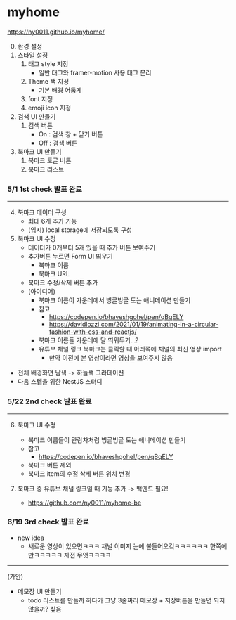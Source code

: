 # myhome

https://ny0011.github.io/myhome/

0. 환경 설정
1. 스타일 설정
   1. 태그 style 지정
      - 일반 태그와 framer-motion 사용 태그 분리
   2. Theme 색 지정
      - 기본 배경 어둡게
   3. font 지정
   4. emoji icon 지정
2. 검색 UI 만들기
   1. 검색 버튼
      - On : 검색 창 + 닫기 버튼
      - Off : 검색 버튼
3. 북마크 UI 만들기
   1. 북마크 토글 버튼
   2. 북마크 리스트

### 5/1 1st check 발표 완료

---

4. 북마크 데이터 구성
   - 최대 6개 추가 가능
   - (임시) local storage에 저장되도록 구성
5. 북마크 UI 수정
   - 데이터가 0개부터 5개 있을 때 추가 버튼 보여주기
   - 추가버튼 누르면 Form UI 띄우기
     - 북마크 이름
     - 북마크 URL
   - 북마크 수정/삭제 버튼 추가
   - (아이디어)
     - 북마크 이름이 가운데에서 빙글빙글 도는 애니메이션 만들기
     - 참고
       - https://codepen.io/bhaveshgohel/pen/qBqELY
       - https://davidlozzi.com/2021/01/19/animating-in-a-circular-fashion-with-css-and-reactjs/
     - 북마크 이름들 가운데에 달 띄워두기...?
     - 유튜브 채널 링크 북마크는 클릭할 때 아래쪽에 채널의 최신 영상 import
       - 만약 이전에 본 영상이라면 영상을 보여주지 않음

- 전체 배경화면 남색 -> 하늘색 그라데이션
- 다음 스텝을 위한 NestJS 스터디

### 5/22 2nd check 발표 완료

---

6. 북마크 UI 수정

   - 북마크 이름들이 관람차처럼 빙글빙글 도는 애니메이션 만들기
   - 참고
     - https://codepen.io/bhaveshgohel/pen/qBqELY
   - 북마크 버튼 제외
   - 북마크 item의 수정 삭제 버튼 위치 변경

7. 북마크 중 유튜브 채널 링크일 때 기능 추가 -> 백엔드 필요!
   - https://github.com/ny0011/myhome-be

### 6/19 3rd check 발표 완료
- new idea
   - 새로운 영상이 있으면ㅋㅋㅋ 채널 이미지 눈에 불들어오깈ㅋㅋㅋㅋㅋㅋ 한쪽에만ㅋㅋㅋㅋㅋ 자전 무엇ㅋㅋㅋㅋ

---



(가안)

- 메모장 UI 만들기
  - todo 리스트를 만들까 하다가 그냥 3줄짜리 메모장 + 저장버튼을 만들면 되지 않을까? 싶음

